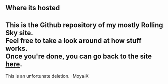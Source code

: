 ## Where its hosted
This is the Github repository of my mostly Rolling Sky site.<br>
Feel free to take a look around at how stuff works.<br>
Once you're done, you can go back to the site [here](https://sqdldev.github.io/).<br>
-

This is an unfortunate deletion.
-MoyaiX
